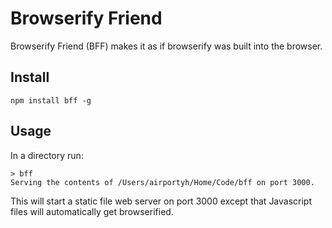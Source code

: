 Browserify Friend
======================

Browserify Friend (BFF) makes it as if browserify was built into the browser.

## Install

    npm install bff -g

## Usage

In a directory run:

    > bff
    Serving the contents of /Users/airportyh/Home/Code/bff on port 3000.

This will start a static file web server on port 3000 except that Javascript files will automatically get browserified.
